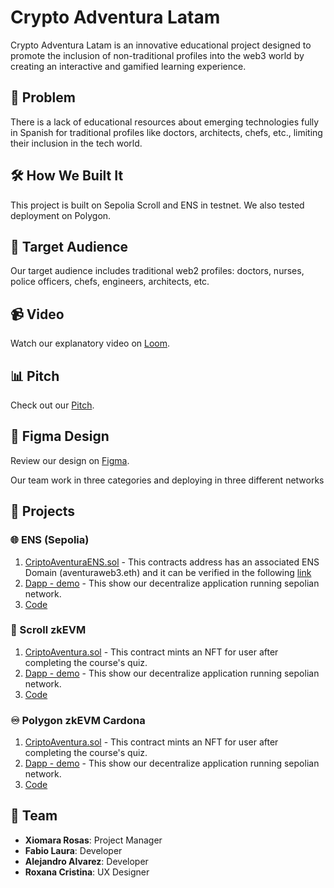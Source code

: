 # Crypto Adventura Latam

Crypto Adventura Latam is an innovative educational project designed to promote the inclusion of non-traditional profiles into the web3 world by creating an interactive and gamified learning experience.

## 🛑 Problem

There is a lack of educational resources about emerging technologies fully in Spanish for traditional profiles like doctors, architects, chefs, etc., limiting their inclusion in the tech world.

## 🛠️ How We Built It

This project is built on Sepolia Scroll and ENS in testnet. We also tested deployment on Polygon.

## 🎯 Target Audience

Our target audience includes traditional web2 profiles: doctors, nurses, police officers, chefs, engineers, architects, etc.

## 📹 Video

Watch our explanatory video on [Loom](https://www.loom.com/share/ca870f62a10d48509a91557eb7ecd72e?sid=42769919-1df9-4ad6-898c-a65987c56bbd).

## 📊 Pitch

Check out our [Pitch](https://www.canva.com/design/DAGFQTCANOs/cmR554K3x9F3ustkXQALAQ/edit?utm_content=DAGFQTCANOs&utm_campaign=designshare&utm_medium=link2&utm_source=sharebutton).

## 🎨 Figma Design

Review our design on [Figma](https://www.figma.com/design/hVwlO60tYgijmUiku6bn9n/L3rning-WB?node-id=3461%3A1241&t=OWt6CoZ242ikyc2p-1).

Our team work in three categories and deploying in three different networks

## 🚀 Projects

### 🌐 ENS (Sepolia)

1. [CriptoAventuraENS.sol](https://sepolia.etherscan.io/address/0x1BA93249Ac3B109E271E20fE5ca7A7C6dBdd6e2A) - This contracts address has an associated ENS Domain (aventuraweb3.eth) and it can be verified in the following [link](https://adraffy.github.io/ens-normalize.js/test/resolver.html?sepolia#0x1BA93249Ac3B109E271E20fE5ca7A7C6dBdd6e2A)
2. [Dapp - demo](https://aventura-web3-ens.vercel.app/) - This show our decentralize application running sepolian network.
3. [Code](https://github.com/ale4a/aventura-web3)

### 📜 Scroll zkEVM

1. [CriptoAventura.sol](https://sepolia.scrollscan.com/address/0xd00fAc1C3292213f6a2471d6bA97e4Ac28f5961c) - This contract mints an NFT for user after completing the course's quiz.
2. [Dapp - demo](https://aventura-web3-scroll.vercel.app/) - This show our decentralize application running sepolian network.
3. [Code](https://github.com/ale4a/aventura-web3-scroll)

### ♾️ Polygon zkEVM Cardona

1. [CriptoAventura.sol](https://cardona-zkevm.polygonscan.com/address/0x1dA103dac759D5c49710C7923db43481845F8634) - This contract mints an NFT for user after completing the course's quiz.
2. [Dapp - demo](https://aventura-web-polygon.vercel.app/) - This show our decentralize application running sepolian network.
3. [Code](https://github.com/ale4a/aventura-web-polygon)

## 👥 Team

- **Xiomara Rosas**: Project Manager
- **Fabio Laura**: Developer
- **Alejandro Alvarez**: Developer
- **Roxana Cristina**: UX Designer
